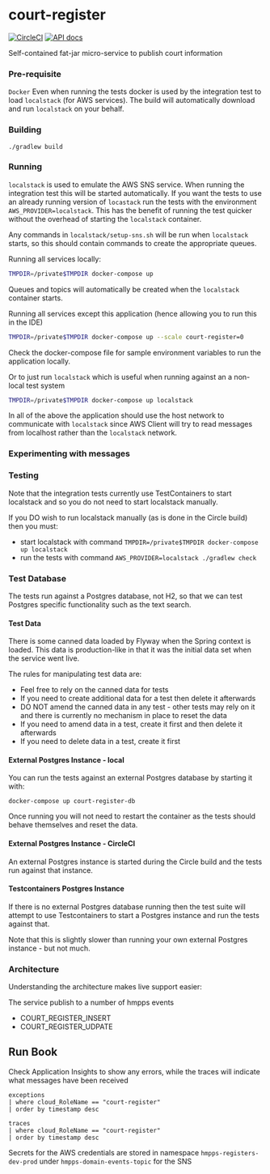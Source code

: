 # court-register

[![CircleCI](https://circleci.com/gh/ministryofjustice/court-register/tree/main.svg?style=svg)](https://circleci.com/gh/ministryofjustice/court-register)
[![API docs](https://img.shields.io/badge/API_docs_-view-85EA2D.svg?logo=swagger)](https://court-register-dev.hmpps.service.justice.gov.uk/swagger-ui.html)

Self-contained fat-jar micro-service to publish court information

### Pre-requisite

`Docker` Even when running the tests docker is used by the integration test to load `localstack` (for AWS services). The build will automatically download and run `localstack` on your behalf.

### Building

```./gradlew build```

### Running

`localstack` is used to emulate the AWS SNS service. When running the integration test this will be started automatically. If you want the tests to use an already running version of `locastack` run the tests with the environment `AWS_PROVIDER=localstack`. This has the benefit of running the test quicker without the overhead of starting the `localstack` container.

Any commands in `localstack/setup-sns.sh` will be run when `localstack` starts, so this should contain commands to create the appropriate queues.

Running all services locally:
```bash
TMPDIR=/private$TMPDIR docker-compose up 
```
Queues and topics will automatically be created when the `localstack` container starts.

Running all services except this application (hence allowing you to run this in the IDE)

```bash
TMPDIR=/private$TMPDIR docker-compose up --scale court-register=0 
```

Check the docker-compose file for sample environment variables to run the application locally.

Or to just run `localstack` which is useful when running against an a non-local test system

```bash
TMPDIR=/private$TMPDIR docker-compose up localstack 
```

In all of the above the application should use the host network to communicate with `localstack` since AWS Client will try to read messages from localhost rather than the `localstack` network.
### Experimenting with messages


### Testing

Note that the integration tests currently use TestContainers to start localstack and so you do not need to start localstack manually.

If you DO wish to run localstack manually (as is done in the Circle build) then you must:
* start localstack with command `TMPDIR=/private$TMPDIR docker-compose up localstack`
* run the tests with command `AWS_PROVIDER=localstack ./gradlew check`

### Test Database

The tests run against a Postgres database, not H2, so that we can test Postgres specific functionality such as the text search.

#### Test Data

There is some canned data loaded by Flyway when the Spring context is loaded.  This data is production-like in that it was the initial data set when the service went live.

The rules for manipulating test data are:
* Feel free to rely on the canned data for tests
* If you need to create additional data for a test then delete it afterwards
* DO NOT amend the canned data in any test - other tests may rely on it and there is currently no mechanism in place to reset the data
* If you need to amend data in a test, create it first and then delete it afterwards
* If you need to delete data in a test, create it first

#### External Postgres Instance - local

You can run the tests against an external Postgres database by starting it with:

`docker-compose up court-register-db`

Once running you will not need to restart the container as the tests should behave themselves and reset the data.

#### External Postgres Instance - CircleCI

An external Postgres instance is started during the Circle build and the tests run against that instance.

#### Testcontainers Postgres Instance

If there is no external Postgres database running then the test suite will attempt to use Testcontainers to start a Postgres instance and run the tests against that.

Note that this is slightly slower than running your own external Postgres instance - but not much.

### Architecture

Understanding the architecture makes live support easier:

The service publish to a number of hmpps events

* COURT_REGISTER_INSERT
* COURT_REGISTER_UDPATE

## Run Book

Check Application Insights to show any errors, while the traces will indicate what messages have been received

```bigquery
exceptions
| where cloud_RoleName == "court-register"
| order by timestamp desc 

```

```bigquery
traces
| where cloud_RoleName == "court-register"
| order by timestamp desc 
```

Secrets for the AWS credentials are stored in namespace `hmpps-registers-dev-prod` under `hmpps-domain-events-topic` for the SNS


